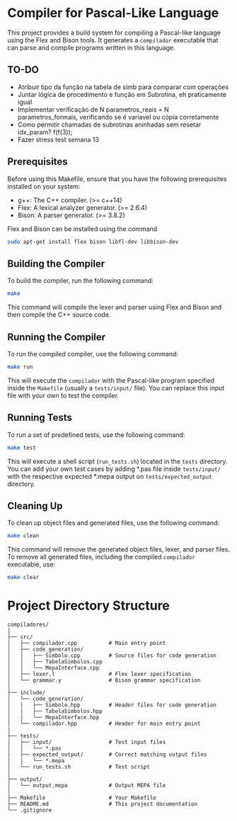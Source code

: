 # Compiler for Pascal-Like Language

This project provides a build system for compiling a Pascal-like language using the Flex and Bison tools. It generates a `compilador` executable that can parse and compile programs written in this language.

## TO-DO
- Atribuir tipo da função na tabela de simb para comparar com operações
- Juntar lógica de procedimento e função em Subrotina, eh praticamente igual
- Implementar verificação de N parametros_reais = N parametros_formais, verificando se é variavel ou cópia corretamente
- Como permitir chamadas de subrotinas aninhadas sem resetar idx_param? f(f(3));
- Fazer stress test semana 13

## Prerequisites

Before using this Makefile, ensure that you have the following prerequisites installed on your system:

- g++: The C++ compiler.                (>= c++14)
- Flex: A lexical analyzer generator.   (>= 2.6.4)
- Bison: A parser generator.            (>= 3.8.2)

Flex and Bison can be installed using the command
```sh
sudo apt-get install flex bison libfl-dev libbison-dev
```

## Building the Compiler

To build the compiler, run the following command:

```bash
make
```

This command will compile the lexer and parser using Flex and Bison and then compile the C++ source code.

## Running the Compiler

To run the compiled compiler, use the following command:

```bash
make run
```

This will execute the `compilador` with the Pascal-like program specified inside the `Makefile` (usually a `tests/input/` file). You can replace this input file with your own to test the compiler.

## Running Tests

To run a set of predefined tests, use the following command:

```bash
make test
```

This will execute a shell script (`run_tests.sh`) located in the `tests` directory. You can add your own test cases by adding *.pas file inside `tests/input/` with the respective expected *.mepa output on `tests/expected_output` directory. 

## Cleaning Up

To clean up object files and generated files, use the following command:

```bash
make clean
```

This command will remove the generated object files, lexer, and parser files.
To remove all generated files, including the compiled `compilador` executable, use:

```bash
make clear
```

# Project Directory Structure


```
compiladores/
│
├── src/
│   ├── compilador.cpp          # Main entry point
│   ├── code_generation/
│   │   ├── Simbolo.cpp         # Source files for code generation
│   │   ├── TabelaSimbolos.cpp  
│   │   └── MepaInterface.cpp   
│   ├── lexer.l                 # Flex lexer specification
│   └── grammar.y               # Bison grammar specification
│
├── include/
│   └── code_generation/
│   |   ├── Simbolo.hpp         # Header files for code generation
│   |   ├── TabelaSimbolos.hpp  
│   |   └── MepaInterface.hpp   
│   └── compilador.hpp          # Header for main entry point
|
├── tests/
│   ├── input/                  # Test input files
│   │   └── *.pas               
│   ├── expected_output/        # Correct matching output files
|   |   └── *.mepa              
│   └── run_tests.sh            # Test script
│
├── output/
│   └── output.mepa             # Output MEPA file
│
├── Makefile                    # Your Makefile
├── README.md                   # This project documentation
└── .gitignore 
```
